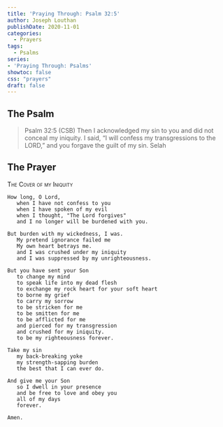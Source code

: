```yaml
---
title: 'Praying Through: Psalm 32:5'
author: Joseph Louthan
publishDate: 2020-11-01
categories:
  - Prayers
tags:
  - Psalms
series:
- 'Praying Through: Psalms'
showtoc: false
css: "prayers"
draft: false
---
```

## The Psalm

>Psalm 32:5 (CSB) Then I acknowledged my sin to you and did not conceal my iniquity. I said, “I will confess my transgressions to the LORD,” and you forgave the guilt of my sin. Selah

## The Prayer

<div style="font-variant: small-caps;">The Cover of my Iniquity</div>

```text
How long, O Lord,
   when I have not confess to you
   when I have spoken of my evil
   when I thought, "The Lord forgives"
   and I no longer will be burdened with you.
 
But burden with my wickedness, I was.
   My pretend ignorance failed me
   My own heart betrays me.
   and I was crushed under my iniquity
   and I was suppressed by my unrighteousness.
 
But you have sent your Son
   to change my mind
   to speak life into my dead flesh
   to exchange my rock heart for your soft heart
   to borne my grief
   to carry my sorrow
   to be stricken for me
   to be smitten for me
   to be afflicted for me
   and pierced for my transgression
   and crushed for my iniquity.
   to be my righteousness forever.
 
Take my sin
   my back-breaking yoke
   my strength-sapping burden
   the best that I can ever do.
 
And give me your Son
   so I dwell in your presence
   and be free to love and obey you
   all of my days
   forever.
 
Amen.

```
